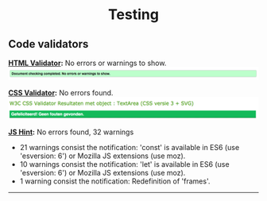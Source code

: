 <h1 align="center">Testing</h1>

## Code validators
**[HTML Validator](https://validator.w3.org/):** No errors or warnings to show.
![HTML Validator](readme-testing/code-validators/gamescreen-validator.png)

**[CSS Validator](https://jigsaw.w3.org/css-validator/):** No errors found.
![CSS Validator](readme-testing/code-validators/css-validator.png)

**[JS Hint](https://jshint.com/):** No errors found, 32 warnings

- 21 warnings consist the notification: 'const' is available in ES6 (use 'esversion: 6') or Mozilla JS extensions (use moz).
- 10 warnings consist the notification: 'let' is available in ES6 (use 'esversion: 6') or Mozilla JS extensions (use moz).
- 1 warning consist the notification: Redefinition of 'frames'.

---


